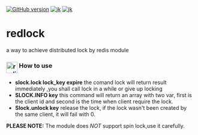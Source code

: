 [![GitHub version](https://img.shields.io/github/release/picotera/redlock.svg?style=flat-square)](https://github.com/wujunwei/redlock/releases/latest)
	[![jk](https://img.shields.io/github/stars/wujunwei/redlock)](https://github.com/wujunwei/redlock)
[![jk](https://img.shields.io/badge/held_toghether_by-adam-C70039.svg?style=flat-square)]()

# redlock
a way to achieve  distributed lock by redis module


<h3> <img src="https://upload.wikimedia.org/wikipedia/en/6/6b/Redis_Logo.svg" alt="redis" height="30" align="top"/> How to use</h3>


* **slock.lock lock_key expire**
 the comand lock will return result immediately ,you shall call lock in a while or give up locking
* **SLOCK.INFO  key**
 this command will return an array with two var, first is the client id and second is the time when client require the lock.
* **Slock.unlock key**
release the lock, if the lock wasn't been created by the same client, it will fail with 0.


**PLEASE NOTE:** The module does *NOT* support spin lock,use it carefully.
